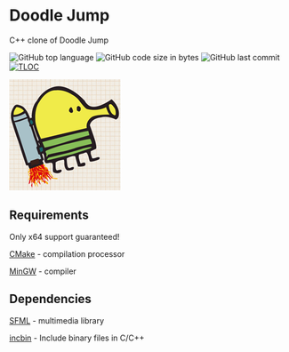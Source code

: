# Doodle Jump
C++ clone of Doodle Jump

![GitHub top language](https://img.shields.io/github/languages/top/DavidArutiunian/doodle-jump.svg)
![GitHub code size in bytes](https://img.shields.io/github/languages/code-size/DavidArutiunian/doodle-jump.svg)
![GitHub last commit](https://img.shields.io/github/last-commit/DavidArutiunian/doodle-jump.svg)
[![TLOC](https://tokei.rs/b1/github/DavidArutiunian/doodle-jump)](https://github.com/DavidArutiunian/doodle-jump)

![Doodle Jump](resources/doodle-jump.png)

## Requirements

Only x64 support guaranteed!

[CMake](https://cmake.org/) - compilation processor

[MinGW](https://nuwen.net/) - compiler

## Dependencies

[SFML](https://www.sfml-dev.org/) - multimedia library

[incbin](https://github.com/graphitemaster/incbin) - Include binary files in C/C++
